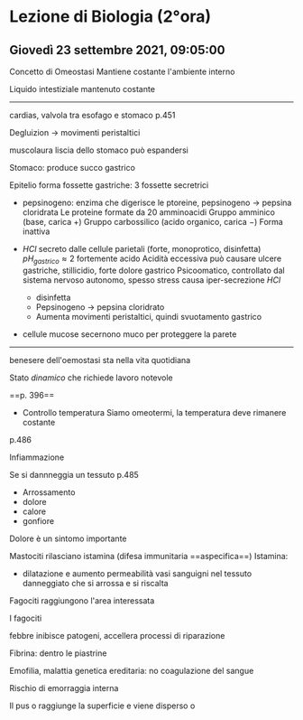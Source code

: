 # Lezione di Biologia (2°ora)
## Giovedì 23 settembre 2021, 09:05:00
Concetto di Omeostasi
Mantiene costante l'ambiente interno

Liquido intestiziale mantenuto costante

---
cardias, valvola tra esofago e stomaco
p.451

Degluizion $\to$ movimenti peristaltici

muscolaura liscia dello stomaco può espandersi

Stomaco: produce succo gastrico

Epitelio forma fossette gastriche: 3 fossette secretrici
* pepsinogeno: enzima che digerisce le ptoreine, pepsinogeno $\to$ pepsina cloridrata
Le proteine formate da 20 amminoacidi
Gruppo amminico (base, carica $+$)
Gruppo carbossilico (acido organico, carica $-$)
Forma inattiva
* $HCl$ secreto dalle cellule parietali
(forte, monoprotico, disinfetta)
$pH_{gastrico}\approx 2$
fortemente acido
Acidità eccessiva può causare ulcere gastriche, stillicidio, forte dolore gastrico
Psicoomatico, controllato dal sistema nervoso autonomo, spesso stress causa iper-secrezione
$HCl$
	* disinfetta
	*	Pepsinogeno $\to$ pepsina cloridrato
	*	Aumenta movimenti peristaltici, quindi svuotamento gastrico

* cellule mucose secernono muco per proteggere la parete

---
benesere dell'oemostasi sta nella vita quotidiana

Stato _dinamico_ che richiede lavoro notevole

==p. 396==

* Controllo temperatura
Siamo omeotermi, la temperatura deve rimanere costante


p.486

Infiammazione

Se si dannneggia un tessuto
p.485

* Arrossamento
* dolore
* calore
* gonfiore


Dolore è un sintomo importante

Mastociti rilasciano istamina (difesa immunitaria ==aspecifica==)
Istamina:
* dilatazione e aumento permeabilità vasi sanguigni nel tessuto danneggiato che si arrossa e si riscalta

Fagociti raggiungono l'area interessata

I fagociti

febbre inibisce patogeni, accellera processi di riparazione

Fibrina: dentro le piastrine


Emofilia, malattia genetica ereditaria: no coagulazione del sangue

Rischio di emorraggia interna

Il pus o raggiunge la superficie e viene disperso o
<!--stackedit_data:
eyJoaXN0b3J5IjpbLTQ5MzczNjE5Nl19
-->